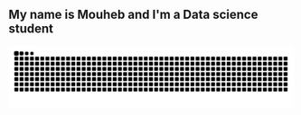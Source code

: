 <h2 align="mid">My name is Mouheb and I'm a Data science student</h2>

<picture>
  <source media="(prefers-color-scheme: dark)" srcset="https://github.com/MouhebAbdelhafidh/MouhebAbdelhafidh/blob/output/github-snake-dark.svg" />
  <source media="(prefers-color-scheme: light)" srcset="https://github.com/MouhebAbdelhafidh/MouhebAbdelhafidh/blob/output/github-snake.svg" />
  <img alt="github-snake" src="https://github.com/MouhebAbdelhafidh/MouhebAbdelhafidh/blob/output/github-snake.svg" />
</picture>
